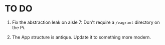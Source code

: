 # TO DO

1. Fix the abstraction leak on aisle 7: Don't require a `/vagrant` directory on the Pi.

2. The App structure is antique. Update it to something more modern.


